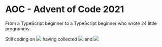 # AOC - Advent of Code 2021
 From a TypeScript beginner to a TypeScript beginner who wrote 24 little programms.

Still coding on ![](https://img.shields.io/badge/day%20📅-15-blue) having collected ![](https://img.shields.io/badge/stars%20⭐-30-yellow) and 
![](https://img.shields.io/badge/days%20completed-15-red)